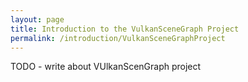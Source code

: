 ```yaml
---
layout: page
title: Introduction to the VulkanSceneGraph Project
permalink: /introduction/VulkanSceneGraphProject
---
```


TODO - write about VUlkanScenGraph project
